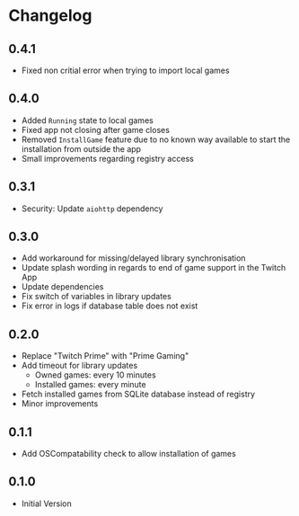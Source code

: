 # Changelog

## 0.4.1
- Fixed non critial error when trying to import local games

## 0.4.0
- Added `Running` state to local games
- Fixed app not closing after game closes
- Removed `InstallGame` feature due to no known way available to start the installation from outside the app
- Small improvements regarding registry access

## 0.3.1
- Security: Update `aiohttp` dependency

## 0.3.0
- Add workaround for missing/delayed library synchronisation
- Update splash wording in regards to end of game support in the Twitch App
- Update dependencies
- Fix switch of variables in library updates
- Fix error in logs if database table does not exist

## 0.2.0
- Replace "Twitch Prime" with "Prime Gaming"
- Add timeout for library updates
    - Owned games: every 10 minutes
    - Installed games: every minute
- Fetch installed games from SQLite database instead of registry
- Minor improvements

## 0.1.1
- Add OSCompatability check to allow installation of games

## 0.1.0
- Initial Version

